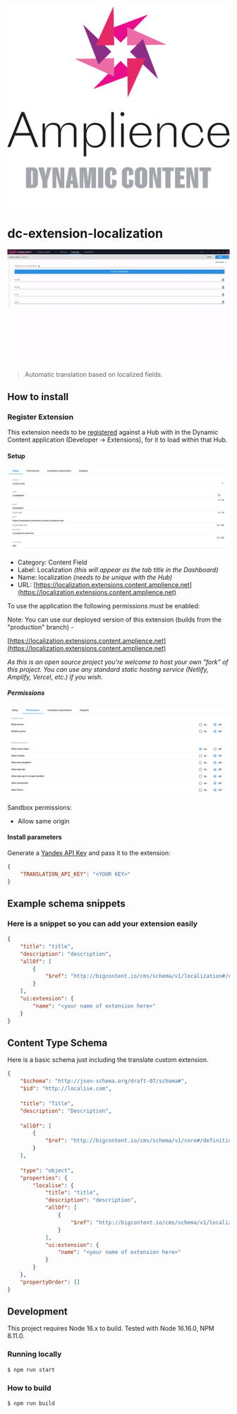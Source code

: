 [![Amplience Dynamic Content](media/header.png)](https://amplience.com/dynamic-content)

# dc-extension-localization

![Translate](media/translate.gif)

> Automatic translation based on localized fields.

## How to install

### Register Extension

This extension needs to be [registered](https://amplience.com/docs/development/registeringextensions.html) against a Hub with in the Dynamic Content application (Developer -> Extensions), for it to load within that Hub.

#### Setup

![Setup](media/setup.png)

* Category: Content Field
* Label: Localization _(this will appear as the tab title in the Dashboard)_
* Name: localization _(needs to be unique with the Hub)_
* URL: [https://localization.extensions.content.amplience.net](https://localization.extensions.content.amplience.net)

To use the application the following permissions must be enabled:

Note:
You can use our deployed version of this extension (builds from the "production" branch) -

[https://localization.extensions.content.amplience.net](https://localization.extensions.content.amplience.net)

_As this is an open source project you're welcome to host your own "fork" of this project. You can use any standard static hosting service (Netlify, Amplify, Vercel, etc.) if you wish._

##### Permissions

![Permissions](media/permissions.png)

Sandbox permissions:
- Allow same origin

#### Install parameters

Generate a [Yandex API Key](https://translate.yandex.com/developers/keys) and pass it to the extension:


```json
{
    "TRANSLATION_API_KEY": "<YOUR KEY>"
}
```

## Example schema snippets

### Here is a snippet so you can add your extension easily

```json
{
    "title": "title",
    "description": "description",
    "allOf": [
        {
            "$ref": "http://bigcontent.io/cms/schema/v1/localization#/definitions/localized-string"
        }
    ],
    "ui:extension": {
        "name": "<your name of extension here>"
    }
}
```

## Content Type Schema

Here is a basic schema just including the translate custom extension.

```json
{
    "$schema": "http://json-schema.org/draft-07/schema#",
    "$id": "http://localise.com",

    "title": "Title",
    "description": "Description",

    "allOf": [
        {
            "$ref": "http://bigcontent.io/cms/schema/v1/core#/definitions/content"
        }
    ],

    "type": "object",
    "properties": {
        "localise": {
            "title": "title",
            "description": "description",
            "allOf": [
                {
                    "$ref": "http://bigcontent.io/cms/schema/v1/localization#/definitions/localized-string"
                }
            ],
            "ui:extension": {
                "name": "<your name of extension here>"
            }
        }
    },
    "propertyOrder": []
}
```

## Development

This project requires Node 16.x to build. Tested with Node 16.16.0, NPM 8.11.0.

### Running locally

```bash
$ npm run start
```

### How to build

```bash
$ npm run build
```